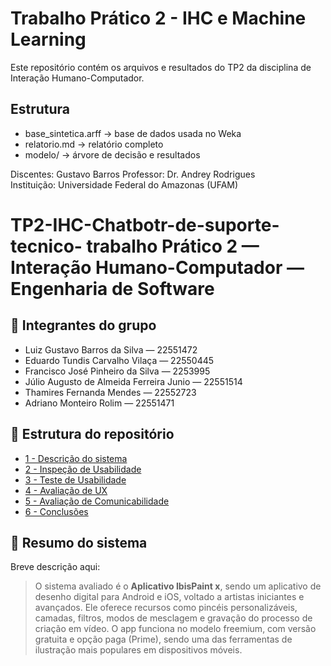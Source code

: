 # Trabalho Prático 2 - IHC e Machine Learning

Este repositório contém os arquivos e resultados do TP2 da disciplina de Interação Humano-Computador.

## Estrutura
- base_sintetica.arff → base de dados usada no Weka
- relatorio.md → relatório completo
- modelo/ → árvore de decisão e resultados

Discentes: Gustavo Barros
Professor: Dr. Andrey Rodrigues  
Instituição: Universidade Federal do Amazonas (UFAM)

# TP2-IHC-Chatbotr-de-suporte-tecnico- trabalho Prático 2 — Interação Humano-Computador — Engenharia de Software

## 👥 Integrantes do grupo
- Luiz Gustavo Barros da Silva — 22551472  
- Eduardo Tundis Carvalho Vilaça — 22550445  
- Francisco José Pinheiro da Silva — 2253995  
- Júlio Augusto de Almeida Ferreira Junio — 22551514  
- Thamires Fernanda Mendes — 22552723
- Adriano Monteiro Rolim — 22551471

## 📂 Estrutura do repositório
- [1 - Descrição do sistema](1-descrição-sistema.md)  
- [2 - Inspeção de Usabilidade](2-Inspeção-Usabilidade.md)  
- [3 - Teste de Usabilidade](3-Teste-Usabilidade.md)  
- [4 - Avaliação de UX](4-Avaliação-UX.md)  
- [5 - Avaliação de Comunicabilidade](5-Avaliação-Comunicabilidade.md)  
- [6 - Conclusões](6-Conclusões.md)  

## 📝 Resumo do sistema
Breve descrição aqui:  
> O sistema avaliado é o **Aplicativo IbisPaint x**, sendo um aplicativo de desenho digital para Android e iOS, voltado a artistas iniciantes e avançados. Ele oferece recursos como pincéis personalizáveis, camadas, filtros, modos de mesclagem e gravação do processo de criação em vídeo. O app funciona no modelo freemium, com versão gratuita e opção paga (Prime), sendo uma das ferramentas de ilustração mais populares em dispositivos móveis.


